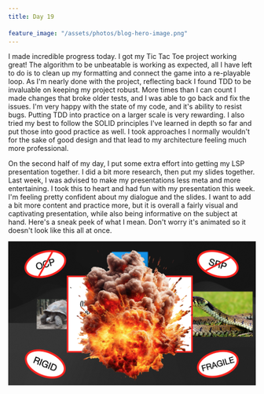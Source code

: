 ```yaml
---
title: Day 19

feature_image: "/assets/photos/blog-hero-image.png"
---
```


I made incredible progress today. I got my Tic Tac Toe project working great! The algorithm to be unbeatable is working
as expected, all I have left to do is to clean up my formatting and connect the game into a re-playable loop. As I'm
nearly
done with the project, reflecting back I found TDD to be invaluable on keeping my project robust. More times than I can
count
I made changes that broke older tests, and I was able to go back and fix the issues. I'm very happy with the state of my
code, and it's ability to resist bugs. Putting TDD into practice on a larger scale is very rewarding. I also tried my
best to
follow the SOLID principles I've learned in depth so far and put those into good practice as well. I took approaches I
normally
wouldn't for the sake of good design and that lead to my architecture feeling much more professional.

On the second half of my day, I put some extra effort into getting my LSP presentation together. I did a bit more
research, then put my
slides together. Last week, I was advised to make my presentations less meta and more entertaining. I took this to heart
and had fun with
my presentation this week. I'm feeling pretty confident about my dialogue and the slides. I want to add a bit more
content and practice more,
but it is overall a fairly visual and captivating presentation, while also being informative on the subject at hand.
Here's a sneak peek of
what I mean. Don't worry it's animated so it doesn't look like this all at once.

![LSP](/assets/photos/LSP.png)
